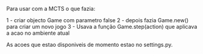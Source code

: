 Para usar com a MCTS o que fazia:

1 - criar objecto Game com parametro false
2 - depois fazia Game.new() para criar um novo jogo
3 - Usava a função Game.step(action) que aplicava a acao no ambiente atual

As acoes que estao disponiveis de momento estao no settings.py.